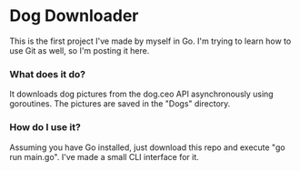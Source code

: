 # Dog Downloader
This is the first project I've made by myself in Go. I'm trying to learn how to use Git as well, so I'm posting it here.
### What does it do?
It downloads dog pictures from the dog.ceo API asynchronously using goroutines. The pictures are saved in the "Dogs" directory.
### How do I use it?
Assuming you have Go installed, just download this repo and execute "go run main.go". I've made a small CLI interface for it.
